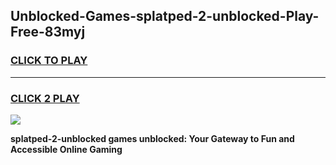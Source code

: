 
## Unblocked-Games-splatped-2-unblocked-Play-Free-83myj
<h3>
<a href="https://premium76.site?title=splatped-2-unblocked&ref=18A1">CLICK TO PLAY</a></h3>
<hr>

<h3>
<a href="https://premium76.site?title=splatped-2-unblocked&ref=18A1">CLICK 2 PLAY</a>
  
</h3>

<a href="https://premium76.site?title=splatped-2-unblocked&ref=18A1"><img src="https://clearcache.store/games.png"></a>


**splatped-2-unblocked games unblocked: Your Gateway to Fun and Accessible Online Gaming**
